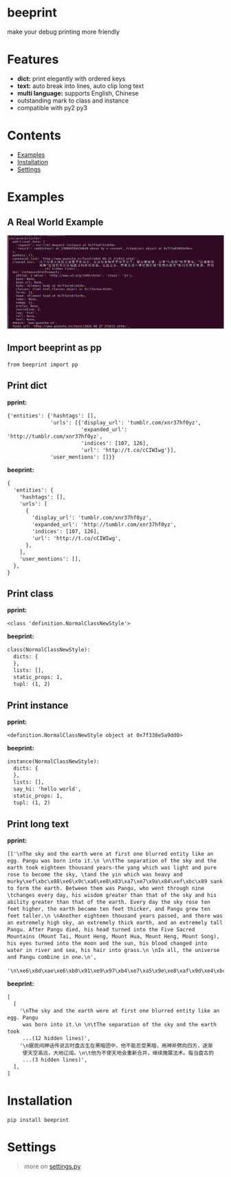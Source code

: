 beeprint
===
make your debug printing more friendly

Features
===
- **dict:** print elegantly with ordered keys
- **text:** auto break into lines, auto clip long text
- **multi language:** supports English, Chinese
- outstanding mark to class and instance
- compatible with py2 py3

Contents
===
- [Examples](#examples)
- [Installation](#installation)
- [Settings](#settings)

Examples
===

A Real World Example
---
![A Real World Example](./docs/images/a_real_world_example.png)

Import beeprint as pp
---
```
from beeprint import pp
```

Print dict
----
**pprint:**
```
{'entities': {'hashtags': [],
              'urls': [{'display_url': 'tumblr.com/xnr37hf0yz',
                        'expanded_url': 'http://tumblr.com/xnr37hf0yz',
                        'indices': [107, 126],
                        'url': 'http://t.co/cCIWIwg'}],
              'user_mentions': []}}
```

**beeprint:**
```
{
  'entities': {
    'hashtags': [],
    'urls': [
      {
        'display_url': 'tumblr.com/xnr37hf0yz',
        'expanded_url': 'http://tumblr.com/xnr37hf0yz',
        'indices': [107, 126],
        'url': 'http://t.co/cCIWIwg',
      },
    ],
    'user_mentions': [],
  },
}
```

Print class
----
**pprint:**
```
<class 'definition.NormalClassNewStyle'>
```

**beeprint:**
```
class(NormalClassNewStyle):
  dicts: {
  },
  lists: [],
  static_props: 1,
  tupl: (1, 2)
```

Print instance
----
**pprint:**
```
<definition.NormalClassNewStyle object at 0x7f338e5a9dd0>
```

**beeprint:**
```
instance(NormalClassNewStyle):
  dicts: {
  },
  lists: [],
  say_hi: 'hello world',
  static_props: 1,
  tupl: (1, 2)
```

Print long text
----
**pprint:**
```
[['\nThe sky and the earth were at first one blurred entity like an egg. Pangu was born into it.\n \n\tThe separation of the sky and the earth took eighteen thousand years-the yang which was light and pure rose to become the sky, \tand the yin which was heavy and murky\xef\xbc\x88\xe6\x9c\xa6\xe8\x83\xa7\xe7\x9a\x84\xef\xbc\x89 sank to form the earth. Between them was Pangu, who went through nine \tchanges every day, his wisdom greater than that of the sky and his ability greater than that of the earth. Every day the sky rose ten feet higher, the earth became ten feet thicker, and Pangu grew ten feet taller.\n \nAnother eighteen thousand years passed, and there was an extremely high sky, an extremely thick earth, and an extremely tall Pangu. After Pangu died, his head turned into the Five Sacred Mountains (Mount Tai, Mount Heng, Mount Hua, Mount Heng, Mount Song), his eyes turned into the moon and the sun, his blood changed into water in river and sea, his hair into grass.\n \nIn all, the universe and Pangu combine in one.\n',
  '\n\xe6\x8d\xae\xe6\xb0\x91\xe9\x97\xb4\xe7\xa5\x9e\xe8\xaf\x9d\xe4\xbc\xa0\xe8\xaf\xb4\xe5\x8f\xa4\xe6\x97\xb6\xe7\x9b\x98\xe5\x8f\xa4\xe7\x94\x9f\xe5\x9c\xa8\xe9\xbb\x91\xe6\x9a\x97\xe5\x9b\xa2\xe4\xb8\xad\xef\xbc\x8c\xe4\xbb\x96\xe4\xb8\x8d\xe8\x83\xbd\xe5\xbf\x8d\xe5\x8f\x97\xe9\xbb\x91\xe6\x9a\x97\xef\xbc\x8c\xe7\x94\xa8\xe7\xa5\x9e\xe6\x96\xa7\xe5\x8a\x88\xe5\x90\x91\xe5\x9b\x9b\xe6\x96\xb9\xef\xbc\x8c\xe9\x80\x90\xe6\xb8\x90\xe4\xbd\xbf\xe5\xa4\xa9\xe7\xa9\xba\xe9\xab\x98\xe8\xbf\x9c\xef\xbc\x8c\xe5\xa4\xa7\xe5\x9c\xb0\xe8\xbe\xbd\xe9\x98\x94\xe3\x80\x82\n\t\xe4\xbb\x96\xe4\xb8\xba\xe4\xb8\x8d\xe4\xbd\xbf\xe5\xa4\xa9\xe5\x9c\xb0\xe4\xbc\x9a\xe9\x87\x8d\xe6\x96\xb0\xe5\x90\x88\xe5\xb9\xb6\xef\xbc\x8c\xe7\xbb\xa7\xe7\xbb\xad\xe6\x96\xbd\xe5\xb1\x95\xe6\xb3\x95\xe6\x9c\xaf\xe3\x80\x82\xe6\xaf\x8f\xe5\xbd\x93\xe7\x9b\x98\xe5\x8f\xa4\xe7\x9a\x84\xe8\xba\xab\xe4\xbd\x93\xe9\x95\xbf\xe9\xab\x98\xe4\xb8\x80\xe5\xb0\xba\xef\xbc\x8c\xe5\xa4\xa9\xe7\xa9\xba\xe5\xb0\xb1\xe9\x9a\x8f\xe4\xb9\x8b\xe5\xa2\x9e\xe9\xab\x98\xe4\xb8\x80\xe5\xb0\xba\xef\xbc\x8c\n\t\xe7\xbb\x8f\xe8\xbf\x871.8\xe4\xb8\x87\xe5\xa4\x9a\xe5\xb9\xb4\xe7\x9a\x84\xe5\x8a\xaa\xe5\x8a\x9b\xef\xbc\x8c\xe7\x9b\x98\xe5\x8f\xa4\xe5\x8f\x98\xe6\x88\x90\xe4\xb8\x80\xe4\xbd\x8d\xe9\xa1\xb6\xe5\xa4\xa9\xe7\xab\x8b\xe5\x9c\xb0\xe7\x9a\x84\xe5\xb7\xa8\xe4\xba\xba\xef\xbc\x8c\xe8\x80\x8c\xe5\xa4\xa9\xe7\xa9\xba\xe4\xb9\x9f\xe5\x8d\x87\xe5\xbe\x97\xe9\xab\x98\xe4\xb8\x8d\xe5\x8f\xaf\xe5\x8f\x8a\xef\xbc\x8c\xe5\xa4\xa7\xe5\x9c\xb0\xe4\xb9\x9f\xe5\x8f\x98\xe5\xbe\x97\xe5\x8e\x9a\xe5\xae\x9e\xe6\x97\xa0\xe6\xaf\x94\xe3\x80\x82\xe7\x9b\x98\xe5\x8f\xa4\xe7\x94\x9f\xe5\x89\x8d\xe5\xae\x8c\xe6\x88\x90\xe5\xbc\x80\xe5\xa4\xa9\xe8\xbe\x9f\xe5\x9c\xb0\xe7\x9a\x84\xe4\xbc\x9f\xe5\xa4\xa7\xe4\xb8\x9a\xe7\xbb\xa9\xef\xbc\x8c\xe6\xad\xbb\xe5\x90\x8e\xe6\xb0\xb8\xe8\xbf\x9c\xe7\x95\x99\xe7\xbb\x99\xe5\x90\x8e\xe4\xba\xba\xe6\x97\xa0\xe7\xa9\xb7\xe6\x97\xa0\xe5\xb0\xbd\xe7\x9a\x84\xe5\xae\x9d\xe8\x97\x8f\xef\xbc\x8c\xe6\x88\x90\xe4\xb8\xba\xe4\xb8\xad\xe5\x8d\x8e\xe6\xb0\x91\xe6\x97\x8f\xe5\xb4\x87\xe6\x8b\x9c\xe7\x9a\x84\xe8\x8b\xb1\xe9\x9b\x84\xe3\x80\x82\n']]
```

**beeprint:**
```
[
  [
    '\nThe sky and the earth were at first one blurred entity like an egg. Pangu
     was born into it.\n \n\tThe separation of the sky and the earth took
     ...(12 hidden lines)',
    '\n据民间神话传说古时盘古生在黑暗团中，他不能忍受黑暗，用神斧劈向四方，逐渐
     使天空高远，大地辽阔。\n\t他为不使天地会重新合并，继续施展法术。每当盘古的
     ...(3 hidden lines)',
  ],
]
```



Installation
===
```shell
pip install beeprint
```

Settings
===

> more on [settings.py](./beeprint/settings.py)

